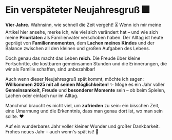 # Ein verspäteter Neujahresgruß 🎆  

**Vier Jahre.** Wahnsinn, wie schnell die Zeit vergeht! ⏳ Wenn ich mir meine Artikel hier ansehe, merke ich, wie viel sich verändert hat – und wie sich meine **Prioritäten** als Familienvater verschoben haben. Der Alltag ist heute geprägt von **Familienmomenten**, dem **Lachen meines Kindes** und der Balance zwischen all den kleinen und großen Aufgaben des Lebens.  

Doch genau das macht das Leben **reich**. Die Freude über kleine Fortschritte, die kostbaren gemeinsamen Stunden und die Erinnerungen, die wir als Familie schaffen, sind unbezahlbar!  

Auch wenn dieser Neujahresgruß spät kommt, möchte ich sagen: **Willkommen 2025 mit all seinen Möglichkeiten!** ✨ Möge es ein Jahr voller **Gemeinsamkeit**, **Freude** und **besonderer Momente** sein – ob beim Spielen, Lachen oder einfach nur im Alltag.  

Manchmal braucht es nicht viel, um **zufrieden** zu sein: ein bisschen Zeit, eine Umarmung und die Erkenntnis, dass man genau dort ist, wo man sein sollte. ❤️  

Auf ein wunderbares Jahr voller kleiner Wunder und großer Dankbarkeit. Frohes neues Jahr – auch wenn's spät ist! 🎉  
